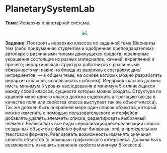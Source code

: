 # PlanetarySystemLab
<b>Тема:</b> Иерархия планетарной система.
<br/>
<center><img src="https://pp.vk.me/c626826/v626826960/fb5a/GiiyCOC6ubE.jpg"/></center>
<br/>
<b>Задание:</b>
Построить иерархию классов по заданной теме (Варианты тем (либо придуманная студентом и одобренная препоадавателем): автопарк с различными типами движущихся средств; ювелирные украшения состоящие из разных материалов, камней, вкраплений и прочего; иерархическая структура работников с различными обязанностями; какие-то блюда из различных составляющих/ингредиентов, — в общем темы, на основе которых можно разработать иерархию классов, использовать шаблоны). 
Иерархия классов должна иметь минимум 3 уровня наследования и минимум 5 отличающихся между собой классов, сущности которых можно создать. Структура по крайней мере одного класса должна содержать аггрегацию (когда в качестве поля или свойства класса выступает так же объект класса). Так же должен быть покрайней мере один список объектов, который можно изменять с помощью пользовательского интерфейса: добавлять,удалять элементы списка, редактировать выбранный элемент. 
Реализовать все виды сериализации/десереализации списка созданных объектов в файл/из файла: бинарная, xml, в произвольном текстовом формате. 
Реализовать возможность изменять значения свойств объектов (с помощью графического интерфейса. Должна быть возможность изменять значения свойств минимум 5 классов).

